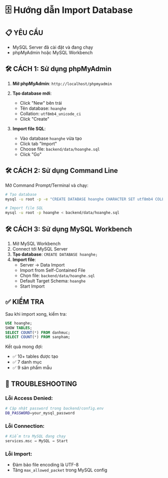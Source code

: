 # 🗄️ Hướng dẫn Import Database

## 📋 **YÊU CẦU**
- MySQL Server đã cài đặt và đang chạy
- phpMyAdmin hoặc MySQL Workbench

## 🛠️ **CÁCH 1: Sử dụng phpMyAdmin**

1. **Mở phpMyAdmin**: `http://localhost/phpmyadmin`
2. **Tạo database mới**:
   - Click "New" bên trái
   - Tên database: `hoanghe`
   - Collation: `utf8mb4_unicode_ci`
   - Click "Create"

3. **Import file SQL**:
   - Vào database `hoanghe` vừa tạo
   - Click tab "Import"
   - Choose file: `backend/data/hoanghe.sql`
   - Click "Go"

## 🛠️ **CÁCH 2: Sử dụng Command Line**

Mở Command Prompt/Terminal và chạy:

```bash
# Tạo database
mysql -u root -p -e "CREATE DATABASE hoanghe CHARACTER SET utf8mb4 COLLATE utf8mb4_unicode_ci;"

# Import file SQL
mysql -u root -p hoanghe < backend/data/hoanghe.sql
```

## 🛠️ **CÁCH 3: Sử dụng MySQL Workbench**

1. Mở MySQL Workbench
2. Connect tới MySQL Server
3. **Tạo database**: `CREATE DATABASE hoanghe;`
4. **Import file**: 
   - Server → Data Import
   - Import from Self-Contained File
   - Chọn file: `backend/data/hoanghe.sql`
   - Default Target Schema: `hoanghe`
   - Start Import

## ✅ **KIỂM TRA**

Sau khi import xong, kiểm tra:

```sql
USE hoanghe;
SHOW TABLES;
SELECT COUNT(*) FROM danhmuc;
SELECT COUNT(*) FROM sanpham;
```

Kết quả mong đợi:
- ✅ 10+ tables được tạo
- ✅ 7 danh mục
- ✅ 9 sản phẩm mẫu

## 🔧 **TROUBLESHOOTING**

### Lỗi Access Denied:
```bash
# Cập nhật password trong backend/config.env
DB_PASSWORD=your_mysql_password
```

### Lỗi Connection:
```bash
# Kiểm tra MySQL đang chạy
services.msc → MySQL → Start
```

### Lỗi Import:
- Đảm bảo file encoding là UTF-8
- Tăng `max_allowed_packet` trong MySQL config 